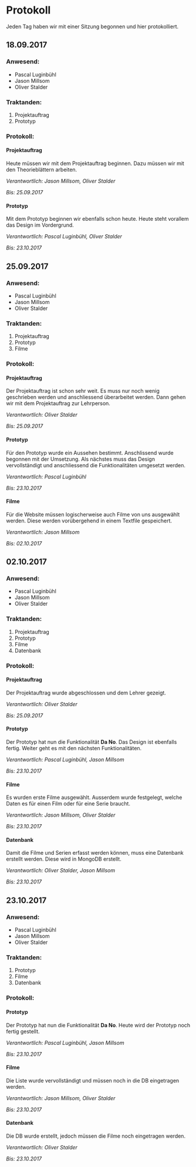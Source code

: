 # Protokoll
Jeden Tag haben wir mit einer Sitzung begonnen und hier protokolliert.

## 18.09.2017

### Anwesend:
  - Pascal Luginbühl
  - Jason Millsom
  - Oliver Stalder

### Traktanden: 
  1. Projektauftrag
  1. Prototyp
  
### Protokoll:
 
#### Projektauftrag
Heute müssen wir mit dem Projektauftrag beginnen. Dazu müssen wir mit den Theorieblättern arbeiten.

*Verantwortlich: Jason Millsom, Oliver Stalder*

*Bis: 25.09.2017*

#### Prototyp
Mit dem Prototyp beginnen wir ebenfalls schon heute. Heute steht vorallem das Design im Vordergrund.

*Verantwortlich: Pascal Luginbühl, Oliver Stalder*

*Bis: 23.10.2017*

## 25.09.2017

### Anwesend:
  - Pascal Luginbühl
  - Jason Millsom
  - Oliver Stalder

### Traktanden: 
  1. Projektauftrag
  1. Prototyp
  1. Filme
  
### Protokoll:
 
#### Projektauftrag
Der Projektauftrag ist schon sehr weit. Es muss nur noch wenig geschrieben werden und anschliessend überarbeitet werden. Dann gehen wir mit dem Projektauftrag zur Lehrperson.

*Verantwortlich: Oliver Stalder*

*Bis: 25.09.2017*

#### Prototyp
Für den Prototyp wurde ein Aussehen bestimmt. Anschlissend wurde begonnen mit der Umsetzung. Als nächstes muss das Design vervollständigt und anschliessend die Funktionalitäten umgesetzt werden.

*Verantwortlich: Pascal Luginbühl*

*Bis: 23.10.2017*

#### Filme

Für die Website müssen logischerweise auch Filme von uns ausgewählt werden. Diese werden vorübergehend in einem Textfile gespeichert.

*Verantwortlich: Jason Millsom*

*Bis: 02.10.2017*

## 02.10.2017

### Anwesend:
  - Pascal Luginbühl
  - Jason Millsom
  - Oliver Stalder

### Traktanden: 
  1. Projektauftrag
  1. Prototyp
  1. Filme
  1. Datenbank
  
### Protokoll:
 
#### Projektauftrag
Der Projektauftrag wurde abgeschlossen und dem Lehrer gezeigt.

*Verantwortlich: Oliver Stalder*

*Bis: 25.09.2017*

#### Prototyp

Der Prototyp hat nun die Funktionalität __Da No__. Das Design ist ebenfalls fertig. Weiter geht es mit den nächsten Funktionalitäten.

*Verantwortlich: Pascal Luginbühl, Jason Millsom*

*Bis: 23.10.2017*

#### Filme

Es wurden erste Filme ausgewählt. Ausserdem wurde festgelegt, welche Daten es für einen Film oder für eine Serie braucht.

*Verantwortlich: Jason Millsom, Oliver Stalder*

*Bis: 23.10.2017*

#### Datenbank

Damit die Filme und Serien erfasst werden können, muss eine Datenbank erstellt werden. Diese wird in MongoDB erstellt.

*Verantwortlich: Oliver Stalder, Jason Millsom*

*Bis: 23.10.2017*

## 23.10.2017

### Anwesend:
  - Pascal Luginbühl
  - Jason Millsom
  - Oliver Stalder

### Traktanden: 
  1. Prototyp
  1. Filme
  1. Datenbank
  
### Protokoll:

#### Prototyp

Der Prototyp hat nun die Funktionalität __Da No__. Heute wird der Prototyp noch fertig gestellt.

*Verantwortlich: Pascal Luginbühl, Jason Millsom*

*Bis: 23.10.2017*

#### Filme

Die Liste wurde vervollständigt und müssen noch in die DB eingetragen werden. 

*Verantwortlich: Jason Millsom, Oliver Stalder*

*Bis: 23.10.2017*

#### Datenbank

Die DB wurde erstellt, jedoch müssen die Filme noch eingetragen werden.

*Verantwortlich: Oliver Stalder*

*Bis: 23.10.2017*
